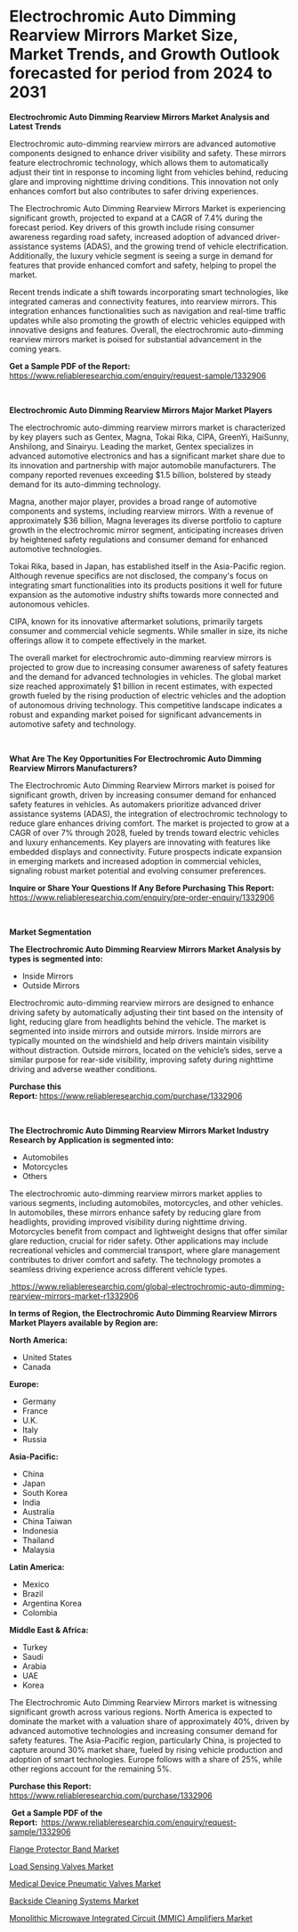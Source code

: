 <p><h1>Electrochromic Auto Dimming Rearview Mirrors Market Size, Market Trends, and Growth Outlook forecasted for period from 2024 to 2031</h1></p><p><strong>Electrochromic Auto Dimming Rearview Mirrors Market Analysis and Latest Trends</strong></p>
<p><p>Electrochromic auto-dimming rearview mirrors are advanced automotive components designed to enhance driver visibility and safety. These mirrors feature electrochromic technology, which allows them to automatically adjust their tint in response to incoming light from vehicles behind, reducing glare and improving nighttime driving conditions. This innovation not only enhances comfort but also contributes to safer driving experiences.</p><p>The Electrochromic Auto Dimming Rearview Mirrors Market is experiencing significant growth, projected to expand at a CAGR of 7.4% during the forecast period. Key drivers of this growth include rising consumer awareness regarding road safety, increased adoption of advanced driver-assistance systems (ADAS), and the growing trend of vehicle electrification. Additionally, the luxury vehicle segment is seeing a surge in demand for features that provide enhanced comfort and safety, helping to propel the market.</p><p>Recent trends indicate a shift towards incorporating smart technologies, like integrated cameras and connectivity features, into rearview mirrors. This integration enhances functionalities such as navigation and real-time traffic updates while also promoting the growth of electric vehicles equipped with innovative designs and features. Overall, the electrochromic auto-dimming rearview mirrors market is poised for substantial advancement in the coming years.</p></p>
<p><strong>Get a Sample PDF of the Report:&nbsp;</strong> <a href="https://www.reliableresearchiq.com/enquiry/request-sample/1332906?utm_campaign=1137&utm_medium=2&utm_source=Github&utm_content=ia&utm_term=01102024&utm_id=electrochromic-auto-dimming-rearview-mirrors">https://www.reliableresearchiq.com/enquiry/request-sample/1332906</a></p>
<p>&nbsp;</p>
<p><strong>Electrochromic Auto Dimming Rearview Mirrors Major Market Players</strong></p>
<p><p>The electrochromic auto-dimming rearview mirrors market is characterized by key players such as Gentex, Magna, Tokai Rika, CIPA, GreenYi, HaiSunny, Anshilong, and Sinairyu. Leading the market, Gentex specializes in advanced automotive electronics and has a significant market share due to its innovation and partnership with major automobile manufacturers. The company reported revenues exceeding $1.5 billion, bolstered by steady demand for its auto-dimming technology.</p><p>Magna, another major player, provides a broad range of automotive components and systems, including rearview mirrors. With a revenue of approximately $36 billion, Magna leverages its diverse portfolio to capture growth in the electrochromic mirror segment, anticipating increases driven by heightened safety regulations and consumer demand for enhanced automotive technologies.</p><p>Tokai Rika, based in Japan, has established itself in the Asia-Pacific region. Although revenue specifics are not disclosed, the company's focus on integrating smart functionalities into its products positions it well for future expansion as the automotive industry shifts towards more connected and autonomous vehicles.</p><p>CIPA, known for its innovative aftermarket solutions, primarily targets consumer and commercial vehicle segments. While smaller in size, its niche offerings allow it to compete effectively in the market.</p><p>The overall market for electrochromic auto-dimming rearview mirrors is projected to grow due to increasing consumer awareness of safety features and the demand for advanced technologies in vehicles. The global market size reached approximately $1 billion in recent estimates, with expected growth fueled by the rising production of electric vehicles and the adoption of autonomous driving technology. This competitive landscape indicates a robust and expanding market poised for significant advancements in automotive safety and technology.</p></p>
<p>&nbsp;</p>
<p><strong>What Are The Key Opportunities For Electrochromic Auto Dimming Rearview Mirrors Manufacturers?</strong></p>
<p><p>The Electrochromic Auto Dimming Rearview Mirrors market is poised for significant growth, driven by increasing consumer demand for enhanced safety features in vehicles. As automakers prioritize advanced driver assistance systems (ADAS), the integration of electrochromic technology to reduce glare enhances driving comfort. The market is projected to grow at a CAGR of over 7% through 2028, fueled by trends toward electric vehicles and luxury enhancements. Key players are innovating with features like embedded displays and connectivity. Future prospects indicate expansion in emerging markets and increased adoption in commercial vehicles, signaling robust market potential and evolving consumer preferences.</p></p>
<p><strong>Inquire or Share Your Questions If Any Before Purchasing This Report:</strong> <a href="https://www.reliableresearchiq.com/enquiry/pre-order-enquiry/1332906?utm_campaign=1137&utm_medium=2&utm_source=Github&utm_content=ia&utm_term=01102024&utm_id=electrochromic-auto-dimming-rearview-mirrors">https://www.reliableresearchiq.com/enquiry/pre-order-enquiry/1332906</a></p>
<p>&nbsp;</p>
<p><strong>Market Segmentation</strong></p>
<p><strong>The Electrochromic Auto Dimming Rearview Mirrors Market Analysis by types is segmented into:</strong></p>
<p><ul><li>Inside Mirrors</li><li>Outside Mirrors</li></ul></p>
<p><p>Electrochromic auto-dimming rearview mirrors are designed to enhance driving safety by automatically adjusting their tint based on the intensity of light, reducing glare from headlights behind the vehicle. The market is segmented into inside mirrors and outside mirrors. Inside mirrors are typically mounted on the windshield and help drivers maintain visibility without distraction. Outside mirrors, located on the vehicle’s sides, serve a similar purpose for rear-side visibility, improving safety during nighttime driving and adverse weather conditions.</p></p>
<p><strong>Purchase this Report:&nbsp;</strong><a href="https://www.reliableresearchiq.com/purchase/1332906?utm_campaign=1137&utm_medium=2&utm_source=Github&utm_content=ia&utm_term=01102024&utm_id=electrochromic-auto-dimming-rearview-mirrors">https://www.reliableresearchiq.com/purchase/1332906</a></p>
<p>&nbsp;</p>
<p><strong>The Electrochromic Auto Dimming Rearview Mirrors Market Industry Research by Application is segmented into:</strong></p>
<p><ul><li>Automobiles</li><li>Motorcycles</li><li>Others</li></ul></p>
<p><p>The electrochromic auto-dimming rearview mirrors market applies to various segments, including automobiles, motorcycles, and other vehicles. In automobiles, these mirrors enhance safety by reducing glare from headlights, providing improved visibility during nighttime driving. Motorcycles benefit from compact and lightweight designs that offer similar glare reduction, crucial for rider safety. Other applications may include recreational vehicles and commercial transport, where glare management contributes to driver comfort and safety. The technology promotes a seamless driving experience across different vehicle types.</p></p>
<p><a href="https://www.reliableresearchiq.com/global-electrochromic-auto-dimming-rearview-mirrors-market-r1332906?utm_campaign=1137&utm_medium=2&utm_source=Github&utm_content=ia&utm_term=01102024&utm_id=electrochromic-auto-dimming-rearview-mirrors">&nbsp;https://www.reliableresearchiq.com/global-electrochromic-auto-dimming-rearview-mirrors-market-r1332906</a></p>
<p><strong>In terms of Region, the Electrochromic Auto Dimming Rearview Mirrors Market Players available by Region are:</strong></p>
<p>
    <p> <strong> North America: </strong>
        <ul>
            <li>United States</li>
            <li>Canada</li>
        </ul>
        </p> 
    <p> <strong> Europe: </strong>
        <ul>
            <li>Germany</li>
            <li>France</li>
            <li>U.K.</li>
            <li>Italy</li>
            <li>Russia</li>
        </ul>
        </p> 
    <p> <strong> Asia-Pacific: </strong>
        <ul>
            <li>China</li>
            <li>Japan</li>
            <li>South Korea</li>
            <li>India</li>
            <li>Australia</li>
            <li>China Taiwan</li>
            <li>Indonesia</li>
            <li>Thailand</li>
            <li>Malaysia</li>
        </ul>
        </p> 
    <p> <strong> Latin America: </strong>
        <ul>
            <li>Mexico</li>
            <li>Brazil</li>
            <li>Argentina Korea</li>
            <li>Colombia</li>
        </ul>
        </p> 
    <p> <strong> Middle East & Africa: </strong>
        <ul>
            <li>Turkey</li>
            <li>Saudi</li>
            <li>Arabia</li>
            <li>UAE</li>
            <li>Korea</li>
        </ul>
    </p>
    </p>
<p><p>The Electrochromic Auto Dimming Rearview Mirrors market is witnessing significant growth across various regions. North America is expected to dominate the market with a valuation share of approximately 40%, driven by advanced automotive technologies and increasing consumer demand for safety features. The Asia-Pacific region, particularly China, is projected to capture around 30% market share, fueled by rising vehicle production and adoption of smart technologies. Europe follows with a share of 25%, while other regions account for the remaining 5%.</p></p>
<p><strong>Purchase this Report: </strong><a href="https://www.reliableresearchiq.com/purchase/1332906?utm_campaign=1137&utm_medium=2&utm_source=Github&utm_content=ia&utm_term=01102024&utm_id=electrochromic-auto-dimming-rearview-mirrors">https://www.reliableresearchiq.com/purchase/1332906</a></p>
<p>&nbsp;<strong>Get a Sample PDF of the Report:&nbsp;&nbsp;</strong><a href="https://www.reliableresearchiq.com/enquiry/request-sample/1332906?utm_campaign=1137&utm_medium=2&utm_source=Github&utm_content=ia&utm_term=01102024&utm_id=electrochromic-auto-dimming-rearview-mirrors">https://www.reliableresearchiq.com/enquiry/request-sample/1332906</a></p>
<p><strong></strong></p>
<p><p><a href="https://github.com/AnamariaDemiri475/Market-Research-Report-List-1/blob/main/flange-protector-band-market.md?utm_campaign=1137&utm_medium=2&utm_source=Github&utm_content=ia&utm_term=01102024&utm_id=electrochromic-auto-dimming-rearview-mirrors">Flange Protector Band Market</a></p><p><a href="https://www.linkedin.com/pulse/in-depth-load-sensing-valves-market-review-size-share-6cagr-growth-sbnfe?utm_campaign=1137&utm_medium=2&utm_source=Github&utm_content=ia&utm_term=01102024&utm_id=electrochromic-auto-dimming-rearview-mirrors">Load Sensing Valves Market</a></p><p><a href="https://github.com/KimNDobson/Market-Research-Report-List-1/blob/main/medical-device-pneumatic-valves-market.md?utm_campaign=1137&utm_medium=2&utm_source=Github&utm_content=ia&utm_term=01102024&utm_id=electrochromic-auto-dimming-rearview-mirrors">Medical Device Pneumatic Valves Market</a></p><p><a href="https://issuu.com/reportprime-2/docs/backside-cleaning-systems-market-si_76ce57a4d4c1d1?utm_campaign=1137&utm_medium=2&utm_source=Github&utm_content=ia&utm_term=01102024&utm_id=electrochromic-auto-dimming-rearview-mirrors">Backside Cleaning Systems Market</a></p><p><a href="https://issuu.com/reportprime-2/docs/monolithic-microwave-integrated-cir_7cd22f7030fc5f?utm_campaign=1137&utm_medium=2&utm_source=Github&utm_content=ia&utm_term=01102024&utm_id=electrochromic-auto-dimming-rearview-mirrors">Monolithic Microwave Integrated Circuit (MMIC) Amplifiers Market</a></p></p>